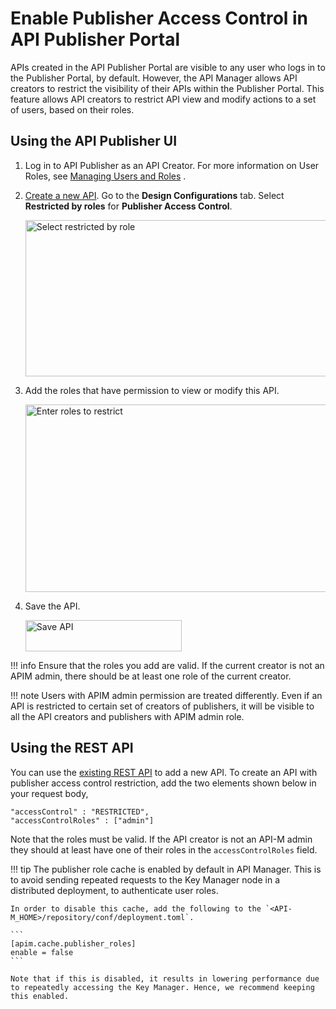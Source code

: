 # Enable Publisher Access Control in API Publisher Portal

APIs created in the API Publisher Portal are visible to any user who logs in to the Publisher Portal, by default. However, the API Manager allows API creators to restrict the visibility of their APIs within the Publisher Portal. This feature allows API creators to restrict API view and modify actions to a set of users, based on their roles.

## Using the API Publisher UI

1.  Log in to API Publisher as an API Creator. For more information on User Roles, see [Managing Users and Roles](_Managing_Users_and_Roles_) .
2.  [Create a new API](../../../DesignAPI/CreateAPI/create-a-rest-api/). Go to the **Design Configurations** tab. Select **Restricted by roles** for **Publisher Access Control**.
    <html>
     <head>
     </head>
     <body>
     <img src="../../../../assets/img/Learn/select-restricted-by-role.png" alt="Select restricted by role" title="Select restricted by role" width="800" height="250"/>
     </body>
     </html>
3.  Add the roles that have permission to view or modify this API.
    <html>
     <head>
     </head>
     <body>
     <img src="../../../../assets/img/Learn/enter-role-to-restrict.png" alt="Enter roles to restrict" title="Enter roles to restrict" width="800" height="300"/>
     </body>
     </html>

4.  Save the API.

     <html>
     <head>
     </head>
     <body>
     <img src="../../../../assets/img/Learn/save-api.png" alt="Save API" title="Save API" width="250" height="50"/>
     </body>
     </html>

!!! info
    Ensure that the roles you add are valid. If the current creator is not an APIM admin, there should be at least one role of the current creator.

!!! note
    Users with APIM admin permission are treated differently. Even if an API is restricted to certain set of creators of publishers, it will be visible to all the API creators and publishers with APIM admin role.


## Using the REST API

You can use the [existing REST API](../../../../../../Develop/ProductAPIs/restful-apis/) to add a new API. To create an API with publisher access control restriction, add the two elements shown below in your request body,

``` 
"accessControl" : "RESTRICTED",
"accessControlRoles" : ["admin"]
```

Note that the roles must be valid. If the API creator is not an API-M admin they should at least have one of their roles in the `accessControlRoles` field.

!!! tip
    The publisher role cache is enabled by default in API Manager. This is to avoid sending repeated requests to the Key Manager node in a distributed deployment, to authenticate user roles.

    In order to disable this cache, add the following to the `<API-M_HOME>/repository/conf/deployment.toml`.

    ```
    [apim.cache.publisher_roles]
    enable = false
    ```

    Note that if this is disabled, it results in lowering performance due to repeatedly accessing the Key Manager. Hence, we recommend keeping this enabled.
